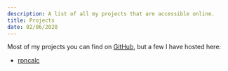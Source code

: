 ```yaml
---
description: A list of all my projects that are accessible online.
title: Projects
date: 02/06/2020
---
```

Most of my projects you can find on [GitHub](https://github.com/Baidicoot), but a few I have hosted here:
- [rpncalc](https://rpn.aidanpe.duckdns.org)